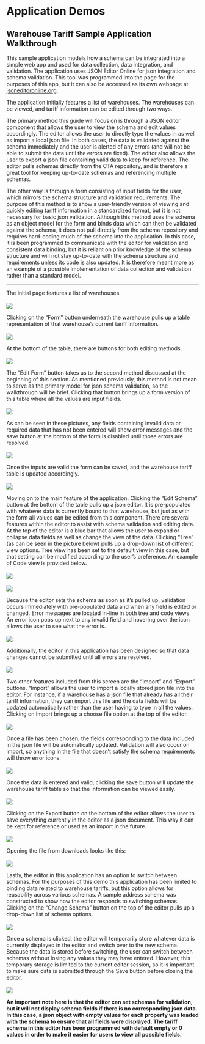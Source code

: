 # Application Demos

## Warehouse Tariff Sample Application Walkthrough
This sample application models how a schema can be integrated into a simple web app and used for data collection, data integration, and validation. The application uses JSON Editor Online for json integration and schema validation. This tool was programmed into the page for the purposes of this app, but it can also be accessed as its own webpage at [jsoneditoronline.org](https://jsoneditoronline.org).

The application initially features a list of warehouses. The warehouses can be viewed, and tariff information can be edited through two ways.

The primary method this guide will focus on is through a JSON editor component that allows the user to view the schema and edit values accordingly. The editor allows the user to directly type the values in as well as import a local json file. In both cases, the data is validated against the schema immediately and the user is alerted of any errors (and will not be able to submit the data until the errors are fixed). The editor also allows the user to export a json file containing valid data to keep for reference. The editor pulls schemas directly from the CTA repository, and is therefore a great tool for keeping up-to-date schemas and referencing multiple schemas.

The other way is through a form consisting of input fields for the user, which mirrors the schema structure and validation requirements. The purpose of this method is to show a user-friendly version of viewing and quickly editing tariff information in a standardized format, but it is not necessary for basic json validation. Although this method uses the schema as an object model for the form and binds data which can then be validated against the schema, it does not pull directly from the schema repository and requires hard-coding much of the schema into the application. In this case, it is been programmed to communicate with the editor for validation and consistent data binding, but it is reliant on prior knowledge of the schema structure and will not stay up-to-date with the schema structure and requirements unless its code is also updated. It is therefore meant more as an example of a possible implementation of data collection and validation rather than a standard model.

---

The initial page features a list of warehouses. 
<br/>   
![](/Images/warehouse-list.PNG)

Clicking on the “Form” button underneath the warehouse pulls up a table representation of that warehouse’s current tariff information.  
<br/>
![](/Images/empty-tariff-table.PNG)

At the bottom of the table, there are buttons for both editing methods.  
<br/>
![](/Images/table-edit-buttons.PNG)

The “Edit Form” button takes us to the second method discussed at the beginning of this section. As mentioned previously, this method is not mean to serve as the primary model for json schema validation, so the walkthrough will be brief. Clicking that button brings up a form version of this table where all the values are input fields.  
<br/>
![](/Images/form-input.PNG)

As can be seen in these pictures, any fields containing invalid data or required data that has not been entered will show error messages and the save button at the bottom of the form is disabled until those errors are resolved.  
<br/>
![](/Images/form-save-button.PNG)

Once the inputs are valid the form can be saved, and the warehouse tariff table is updated accordingly.  
<br/>
![](/Images/form-table-update.PNG)

Moving on to the main feature of the application. Clicking the “Edit Schema” button at the bottom of the table pulls up a json editor. It is pre-populated with whatever data is currently bound to that warehouse, but just as with the form all values can be edited from this component. There are several features within the editor to assist with schema validation and editing data. At the top of the editor is a blue bar that allows the user to expand or collapse data fields as well as change the view of the data. Clicking “Tree” (as can be seen in the picture below) pulls up a drop-down list of different view options. Tree view has been set to the default view in this case, but that setting can be modified according to the user’s preference. An example of Code view is provided below.  
<br/>
![](/Images/editor-tree.PNG)  
<br/>
![](/Images/editor-code.PNG)

Because the editor sets the schema as soon as it’s pulled up, validation occurs immediately with pre-populated data and when any field is edited or changed. Error messages are located in-line in both tree and code views. An error icon pops up next to any invalid field and hovering over the icon allows the user to see what the error is.  
<br/>
![](/Images/editor-error.PNG)

Additionally, the editor in this application has been designed so that data changes cannot be submitted until all errors are resolved.  
<br/>
![](/Images/editor-submit-error.PNG)

Two other features included from this screen are the “Import” and “Export” buttons. “Import” allows the user to import a locally stored json file into the editor. For instance, if a warehouse has a json file that already has all their tariff information, they can import this file and the data fields will be updated automatically rather than the user having to type in all the values. Clicking on Import brings up a choose file option at the top of the editor.    
<br/>
![](/Images/editor-choose-file.PNG)

Once a file has been chosen, the fields corresponding to the data included in the json file will be automatically updated. Validation will also occur on import, so anything in the file that doesn’t satisfy the schema requirements will throw error icons.  
<br/>
![](/Images/editor-import.PNG)

Once the data is entered and valid, clicking the save button will update the warehouse tariff table so that the information can be viewed easily.  
<br/>
![](/Images/editor-table-update.PNG)

Clicking on the Export button on the bottom of the editor allows the user to save everything currently in the editor as a json document. This way it can be kept for reference or used as an import in the future.  
<br/>
![](/Images/editor-export.PNG)

Opening the file from downloads looks like this:  
<br/>
![](/Images/download-file.PNG)

Lastly, the editor in this application has an option to switch between schemas. For the purposes of this demo this application has been limited to binding data related to warehouse tariffs, but this option allows for reusability across various schemas. A sample address schema was constructed to show how the editor responds to switching schemas. Clicking on the “Change Schema” button on the top of the editor pulls up a drop-down list of schema options.  
<br/>
![](/Images/editor-change-schema.PNG)

Once a schema is clicked, the editor will temporarily store whatever data is currently displayed in the editor and switch over to the new schema. Because the data is stored before switching, the user can switch between schemas without losing any values they may have entered. However, this temporary storage is limited to the current editor session, so it is important to make sure data is submitted through the Save button before closing the editor.  
<br/>
![](/Images/address-schema.PNG)

**An important note here is that the editor can set schemas for validation, but it will not display schema fields if there is no corresponding json data. In this case, a json object with empty values for each property was loaded with the schema to ensure that all fields were displayed. The tariff schema in this editor has been programmed with default empty or 0 values in order to make it easier for users to view all possible fields.**
